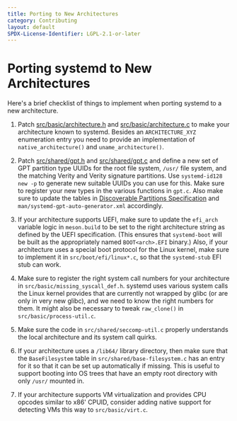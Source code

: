 ```yaml
---
title: Porting to New Architectures
category: Contributing
layout: default
SPDX-License-Identifier: LGPL-2.1-or-later
---
```


# Porting systemd to New Architectures

Here's a brief checklist of things to implement when porting systemd to a new
architecture.

1. Patch
   [src/basic/architecture.h](https://github.com/systemd/systemd/blob/main/src/basic/architecture.h)
   and
   [src/basic/architecture.c](https://github.com/systemd/systemd/blob/main/src/basic/architecture.c)
   to make your architecture known to systemd. Besides an `ARCHITECTURE_XYZ`
   enumeration entry you need to provide an implementation of
   `native_architecture()` and `uname_architecture()`.

2. Patch
   [src/shared/gpt.h](https://github.com/systemd/systemd/blob/main/src/shared/gpt.h)
   and
   [src/shared/gpt.c](https://github.com/systemd/systemd/blob/main/src/shared/gpt.c)
   and define a new set of GPT partition type UUIDs for the root file system,
   `/usr/` file system, and the matching Verity and Verity signature
   partitions. Use `systemd-id128 new -p` to generate new suitable UUIDs you
   can use for this. Make sure to register your new types in the various
   functions in `gpt.c`. Also make sure to update the tables in
   [Discoverable Partitions Specification](https://uapi-group.org/specifications/specs/discoverable_partitions_specification)
   and `man/systemd-gpt-auto-generator.xml` accordingly.

3. If your architecture supports UEFI, make sure to update the `efi_arch`
   variable logic in `meson.build` to be set to the right architecture string
   as defined by the UEFI specification. (This ensures that `systemd-boot` will
   be built as the appropriately named `BOOT<arch>.EFI` binary.) Also, if your
   architecture uses a special boot protocol for the Linux kernel, make sure to
   implement it in `src/boot/efi/linux*.c`, so that the `systemd-stub` EFI stub
   can work.

4. Make sure to register the right system call numbers for your architecture in
   `src/basic/missing_syscall_def.h`. systemd uses various system calls the
   Linux kernel provides that are currently not wrapped by glibc (or are only
   in very new glibc), and we need to know the right numbers for them. It might
   also be necessary to tweak `raw_clone()` in `src/basic/process-util.c`.

5. Make sure the code in `src/shared/seccomp-util.c` properly understands the
   local architecture and its system call quirks.

6. If your architecture uses a `/lib64/` library directory, then make sure that
   the `BaseFilesystem` table in `src/shared/base-filesystem.c` has an entry
   for it so that it can be set up automatically if missing. This is useful to
   support booting into OS trees that have an empty root directory with only
   `/usr/` mounted in.

7. If your architecture supports VM virtualization and provides CPU opcodes
   similar to x86' CPUID, consider adding native support for detecting VMs this
   way to `src/basic/virt.c`.
